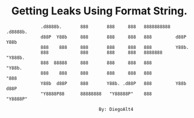 <h1 align="center">
  <br>
    Getting Leaks Using Format String.
   <br>
</h1>


 ```
              .d8888b.       888       888     888   8888888888   .d8888b.  
              d88P  Y88b     888       888     888   888         d88P  Y88b 
              888    888     888       888     888   888         Y88b.      
              888            888       888     888   8888888      "Y888b.   
              888  88888     888       888     888   888             "Y88b. 
              888    888     888       888     888   888               "888 
              Y88b  d88P     888       Y88b. .d88P   888         Y88b  d88P 
              "Y8888P88      88888888   "Y88888P"    888          "Y8888P"                                                    
 
                                    By: DiegoAlt4
 ```                                          

           
